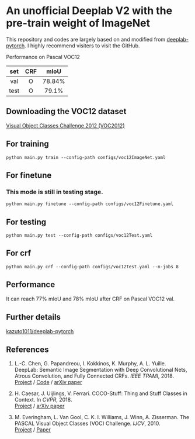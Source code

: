# An unofficial Deeplab V2 with the pre-train weight of ImageNet
This repository and codes are largely based on and modified from [deeplab-pytorch](https://github.com/kazuto1011/deeplab-pytorch). I highly recommend visiters to visit the GitHub.

Performance on Pascal VOC12


| set      | CRF      | mIoU     |
| :---:    | :---:    |  :---:   |
| val    |O         | 78.84%   |
| test      |O         | 79.1%   |

## Downloading the VOC12 dataset
[Visual Object Classes Challenge 2012 (VOC2012)](http://host.robots.ox.ac.uk/pascal/VOC/voc2012/)



## For training

```
python main.py train --config-path configs/voc12ImageNet.yaml
```

## For finetune
### This mode is still in testing stage.
```
python main.py finetune --config-path configs/voc12Finetune.yaml
```

## For testing

```
python main.py test --config-path configs/voc12Test.yaml
```

## For crf

```
python main.py crf --config-path configs/voc12Test.yaml --n-jobs 8
```

## Performance

It can reach 77% mIoU and 78% mIoU after CRF on Pascal VOC12 val.

## Further details

[kazuto1011/deeplab-pytorch](https://github.com/kazuto1011/deeplab-pytorch)

## References

1. L.-C. Chen, G. Papandreou, I. Kokkinos, K. Murphy, A. L. Yuille. DeepLab: Semantic Image
Segmentation with Deep Convolutional Nets, Atrous Convolution, and Fully Connected CRFs. *IEEE TPAMI*,
2018.<br>
[Project](http://liangchiehchen.com/projects/DeepLab.html) /
[Code](https://bitbucket.org/aquariusjay/deeplab-public-ver2) / [arXiv
paper](https://arxiv.org/abs/1606.00915)

2. H. Caesar, J. Uijlings, V. Ferrari. COCO-Stuff: Thing and Stuff Classes in Context. In *CVPR*, 2018.<br>
[Project](https://github.com/nightrome/cocostuff) / [arXiv paper](https://arxiv.org/abs/1612.03716)

1. M. Everingham, L. Van Gool, C. K. I. Williams, J. Winn, A. Zisserman. The PASCAL Visual Object
Classes (VOC) Challenge. *IJCV*, 2010.<br>
[Project](http://host.robots.ox.ac.uk/pascal/VOC) /
[Paper](http://host.robots.ox.ac.uk/pascal/VOC/pubs/everingham10.pdf)
